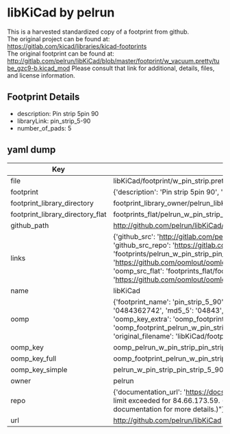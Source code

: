 # libKiCad by pelrun  
This is a harvested standardized copy of a footprint from github.  
The original project can be found at:  
https://gitlab.com/kicad/libraries/kicad-footprints  
The original footprint can be found at:
http://gitlab.com/pelrun/libKiCad/blob/master/footprint/w_vacuum.pretty/tube_gzc9-b.kicad_mod
Please consult that link for additional, details, files, and license information.  
## Footprint Details
* description: Pin strip 5pin 90  
* libraryLink: pin_strip_5-90  
* number_of_pads: 5  
## yaml dump  
| Key | Value |  
| --- | --- |  
| file | libKiCad/footprint/w_pin_strip.pretty/pin_strip_5-90.kicad_mod |  
| footprint | {'description': 'Pin strip 5pin 90', 'libraryLink': 'pin_strip_5-90', 'number_of_pads': 5} |  
| footprint_library_directory | footprint_library_owner/pelrun_libKiCad |  
| footprint_library_directory_flat | footprints_flat/pelrun_w_pin_strip_pin_strip_5_90/working |  
| github_path | http://github.com/pelrun/libKiCad/blob/master/footprint/w_pin_strip.pretty/pin_strip_5-90.kicad_mod |  
| links | {'github_src': 'http://gitlab.com/pelrun/libKiCad/blob/master/footprint/w_vacuum.pretty/tube_gzc9-b.kicad_mod', 'github_src_repo': 'https://gitlab.com/kicad/libraries/kicad-footprints', 'oomp_bot': 'footprints/pelrun_w_pin_strip_pin_strip_5_90/working', 'oomp_bot_github': 'https://github.com/oomlout/oomlout_oomp_footprint_bot/tree/main/footprints/pelrun_w_pin_strip_pin_strip_5_90/working', 'oomp_src_flat': 'footprints_flat/footprints_flat/pelrun_w_pin_strip_pin_strip_5_90/working', 'oomp_src_flat_github': 'https://github.com/oomlout/oomlout_oomp_footprint_src/tree/main/footprints_flat/pelrun_w_pin_strip_pin_strip_5_90/working'} |  
| name | libKiCad |  
| oomp | {'footprint_name': 'pin_strip_5_90', 'library_name': 'w_pin_strip', 'md5': '048436274290c12dfd720dceed90dcf3', 'md5_10': '0484362742', 'md5_5': '04843', 'md5_6': '048436', 'oomp_key': 'oomp_pelrun_w_pin_strip_pin_strip_5_90', 'oomp_key_extra': 'oomp_footprint_pelrun_w_pin_strip_pin_strip_5_90', 'oomp_key_full': 'oomp_footprint_pelrun_w_pin_strip_pin_strip_5_90_048436', 'oomp_key_simple': 'pelrun_w_pin_strip_pin_strip_5_90', 'original_filename': 'libKiCad/footprint/w_pin_strip.pretty/pin_strip_5-90.kicad_mod', 'owner_name': 'pelrun'} |  
| oomp_key | oomp_pelrun_w_pin_strip_pin_strip_5_90 |  
| oomp_key_full | oomp_footprint_pelrun_w_pin_strip_pin_strip_5_90 |  
| oomp_key_simple | pelrun_w_pin_strip_pin_strip_5_90 |  
| owner | pelrun |  
| repo | {'documentation_url': 'https://docs.github.com/rest/overview/resources-in-the-rest-api#rate-limiting', 'message': "API rate limit exceeded for 84.66.173.59. (But here's the good news: Authenticated requests get a higher rate limit. Check out the documentation for more details.)"} |  
| url | http://github.com/pelrun/libKiCad |  

